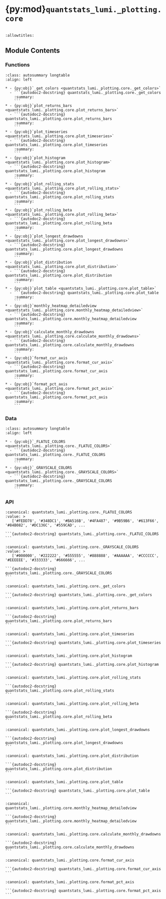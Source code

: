 # {py:mod}`quantstats_lumi._plotting.core`

```{py:module} quantstats_lumi._plotting.core
```

```{autodoc2-docstring} quantstats_lumi._plotting.core
:allowtitles:
```

## Module Contents

### Functions

````{list-table}
:class: autosummary longtable
:align: left

* - {py:obj}`_get_colors <quantstats_lumi._plotting.core._get_colors>`
  - ```{autodoc2-docstring} quantstats_lumi._plotting.core._get_colors
    :summary:
    ```
* - {py:obj}`plot_returns_bars <quantstats_lumi._plotting.core.plot_returns_bars>`
  - ```{autodoc2-docstring} quantstats_lumi._plotting.core.plot_returns_bars
    :summary:
    ```
* - {py:obj}`plot_timeseries <quantstats_lumi._plotting.core.plot_timeseries>`
  - ```{autodoc2-docstring} quantstats_lumi._plotting.core.plot_timeseries
    :summary:
    ```
* - {py:obj}`plot_histogram <quantstats_lumi._plotting.core.plot_histogram>`
  - ```{autodoc2-docstring} quantstats_lumi._plotting.core.plot_histogram
    :summary:
    ```
* - {py:obj}`plot_rolling_stats <quantstats_lumi._plotting.core.plot_rolling_stats>`
  - ```{autodoc2-docstring} quantstats_lumi._plotting.core.plot_rolling_stats
    :summary:
    ```
* - {py:obj}`plot_rolling_beta <quantstats_lumi._plotting.core.plot_rolling_beta>`
  - ```{autodoc2-docstring} quantstats_lumi._plotting.core.plot_rolling_beta
    :summary:
    ```
* - {py:obj}`plot_longest_drawdowns <quantstats_lumi._plotting.core.plot_longest_drawdowns>`
  - ```{autodoc2-docstring} quantstats_lumi._plotting.core.plot_longest_drawdowns
    :summary:
    ```
* - {py:obj}`plot_distribution <quantstats_lumi._plotting.core.plot_distribution>`
  - ```{autodoc2-docstring} quantstats_lumi._plotting.core.plot_distribution
    :summary:
    ```
* - {py:obj}`plot_table <quantstats_lumi._plotting.core.plot_table>`
  - ```{autodoc2-docstring} quantstats_lumi._plotting.core.plot_table
    :summary:
    ```
* - {py:obj}`monthly_heatmap_detailedview <quantstats_lumi._plotting.core.monthly_heatmap_detailedview>`
  - ```{autodoc2-docstring} quantstats_lumi._plotting.core.monthly_heatmap_detailedview
    :summary:
    ```
* - {py:obj}`calculate_monthly_drawdowns <quantstats_lumi._plotting.core.calculate_monthly_drawdowns>`
  - ```{autodoc2-docstring} quantstats_lumi._plotting.core.calculate_monthly_drawdowns
    :summary:
    ```
* - {py:obj}`format_cur_axis <quantstats_lumi._plotting.core.format_cur_axis>`
  - ```{autodoc2-docstring} quantstats_lumi._plotting.core.format_cur_axis
    :summary:
    ```
* - {py:obj}`format_pct_axis <quantstats_lumi._plotting.core.format_pct_axis>`
  - ```{autodoc2-docstring} quantstats_lumi._plotting.core.format_pct_axis
    :summary:
    ```
````

### Data

````{list-table}
:class: autosummary longtable
:align: left

* - {py:obj}`_FLATUI_COLORS <quantstats_lumi._plotting.core._FLATUI_COLORS>`
  - ```{autodoc2-docstring} quantstats_lumi._plotting.core._FLATUI_COLORS
    :summary:
    ```
* - {py:obj}`_GRAYSCALE_COLORS <quantstats_lumi._plotting.core._GRAYSCALE_COLORS>`
  - ```{autodoc2-docstring} quantstats_lumi._plotting.core._GRAYSCALE_COLORS
    :summary:
    ```
````

### API

````{py:data} _FLATUI_COLORS
:canonical: quantstats_lumi._plotting.core._FLATUI_COLORS
:value: >
   ['#FEDD78', '#348DC1', '#BA516B', '#4FA487', '#9B59B6', '#613F66', '#84B082', '#DC136C', '#559CAD', ...

```{autodoc2-docstring} quantstats_lumi._plotting.core._FLATUI_COLORS
```

````

````{py:data} _GRAYSCALE_COLORS
:canonical: quantstats_lumi._plotting.core._GRAYSCALE_COLORS
:value: >
   ['#000000', '#222222', '#555555', '#888888', '#AAAAAA', '#CCCCCC', '#EEEEEE', '#333333', '#666666', ...

```{autodoc2-docstring} quantstats_lumi._plotting.core._GRAYSCALE_COLORS
```

````

````{py:function} _get_colors(grayscale)
:canonical: quantstats_lumi._plotting.core._get_colors

```{autodoc2-docstring} quantstats_lumi._plotting.core._get_colors
```
````

````{py:function} plot_returns_bars(returns, benchmark=None, returns_label='Strategy', hline=None, hlw=None, hlcolor='red', hllabel='', resample='YE', title='Returns', match_volatility=False, log_scale=False, figsize=(10, 6), grayscale=False, fontname='Arial', ylabel=True, subtitle=True, savefig=None, show=True)
:canonical: quantstats_lumi._plotting.core.plot_returns_bars

```{autodoc2-docstring} quantstats_lumi._plotting.core.plot_returns_bars
```
````

````{py:function} plot_timeseries(returns, benchmark=None, title='Returns', compound=False, cumulative=True, fill=False, returns_label='Strategy', hline=None, hlw=None, hlcolor='red', hllabel='', percent=True, match_volatility=False, log_scale=False, resample=None, lw=1.5, figsize=(10, 6), ylabel='', grayscale=False, fontname='Arial', subtitle=True, savefig=None, show=True)
:canonical: quantstats_lumi._plotting.core.plot_timeseries

```{autodoc2-docstring} quantstats_lumi._plotting.core.plot_timeseries
```
````

````{py:function} plot_histogram(returns, benchmark, resample='ME', bins=20, fontname='Arial', grayscale=False, title='Returns', kde=True, figsize=(10, 6), ylabel=True, subtitle=True, compounded=True, savefig=None, show=True)
:canonical: quantstats_lumi._plotting.core.plot_histogram

```{autodoc2-docstring} quantstats_lumi._plotting.core.plot_histogram
```
````

````{py:function} plot_rolling_stats(returns, benchmark=None, title='', returns_label='Strategy', hline=None, hlw=None, hlcolor='red', hllabel='', lw=1.5, figsize=(10, 6), ylabel='', grayscale=False, fontname='Arial', subtitle=True, savefig=None, show=True)
:canonical: quantstats_lumi._plotting.core.plot_rolling_stats

```{autodoc2-docstring} quantstats_lumi._plotting.core.plot_rolling_stats
```
````

````{py:function} plot_rolling_beta(returns, benchmark, window1=126, window1_label='', window2=None, window2_label='', title='', hlcolor='red', figsize=(10, 6), grayscale=False, fontname='Arial', lw=1.5, ylabel=True, subtitle=True, savefig=None, show=True)
:canonical: quantstats_lumi._plotting.core.plot_rolling_beta

```{autodoc2-docstring} quantstats_lumi._plotting.core.plot_rolling_beta
```
````

````{py:function} plot_longest_drawdowns(returns, periods=5, lw=1.5, fontname='Arial', grayscale=False, title=None, log_scale=False, figsize=(10, 6), ylabel=True, subtitle=True, compounded=True, savefig=None, show=True)
:canonical: quantstats_lumi._plotting.core.plot_longest_drawdowns

```{autodoc2-docstring} quantstats_lumi._plotting.core.plot_longest_drawdowns
```
````

````{py:function} plot_distribution(returns, figsize=(10, 6), fontname='Arial', grayscale=False, ylabel=True, subtitle=True, compounded=True, title=None, savefig=None, show=True, log_scale=False)
:canonical: quantstats_lumi._plotting.core.plot_distribution

```{autodoc2-docstring} quantstats_lumi._plotting.core.plot_distribution
```
````

````{py:function} plot_table(tbl, columns=None, title='', title_loc='left', header=True, colWidths=None, rowLoc='right', colLoc='right', colLabels=None, edges='horizontal', orient='horizontal', figsize=(5.5, 6), savefig=None, show=False)
:canonical: quantstats_lumi._plotting.core.plot_table

```{autodoc2-docstring} quantstats_lumi._plotting.core.plot_table
```
````

````{py:function} monthly_heatmap_detailedview(returns, grayscale=False, figsize=(14, 6), annot_size=11, returns_label='Strategy', fontname='Arial', monthly_dd_font_rate=0.8, annual_dd_font_rate=0.8, return_font_rate=1.0, savefig=None, show=True)
:canonical: quantstats_lumi._plotting.core.monthly_heatmap_detailedview

```{autodoc2-docstring} quantstats_lumi._plotting.core.monthly_heatmap_detailedview
```
````

````{py:function} calculate_monthly_drawdowns(returns)
:canonical: quantstats_lumi._plotting.core.calculate_monthly_drawdowns

```{autodoc2-docstring} quantstats_lumi._plotting.core.calculate_monthly_drawdowns
```
````

````{py:function} format_cur_axis(x, _)
:canonical: quantstats_lumi._plotting.core.format_cur_axis

```{autodoc2-docstring} quantstats_lumi._plotting.core.format_cur_axis
```
````

````{py:function} format_pct_axis(x, _)
:canonical: quantstats_lumi._plotting.core.format_pct_axis

```{autodoc2-docstring} quantstats_lumi._plotting.core.format_pct_axis
```
````
